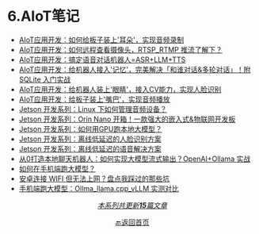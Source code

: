 # 6.AIoT笔记

- [AIoT应用开发：如何给板子装上'耳朵'，实现音频录制](docs/6.AIoT笔记/AIoT应用开发：如何给板子装上'耳朵'，实现音频录制.md)
- [AIoT应用开发：如何远程查看摄像头，RTSP_RTMP 推流了解下？](docs/6.AIoT笔记/AIoT应用开发：如何远程查看摄像头，RTSP_RTMP%20推流了解下？.md)
- [AIoT应用开发：搞定语音对话机器人=ASR+LLM+TTS](docs/6.AIoT笔记/AIoT应用开发：搞定语音对话机器人=ASR+LLM+TTS.md)
- [AIoT应用开发：给机器人接入'记忆'，完美解决「和谁对话&多轮对话」！附 SQLite 入门实战](docs/6.AIoT笔记/AIoT应用开发：给机器人接入'记忆'，完美解决「和谁对话&多轮对话」！附%20SQLite%20入门实战.md)
- [AIoT应用开发：给机器人装上'眼睛'，接入CV能力，实现人脸识别](docs/6.AIoT笔记/AIoT应用开发：给机器人装上'眼睛'，接入CV能力，实现人脸识别.md)
- [AIoT应用开发：给板子装上'嘴巴'，实现音频播放](docs/6.AIoT笔记/AIoT应用开发：给板子装上'嘴巴'，实现音频播放.md)
- [Jetson 开发系列：Linux 下如何管理音频设备？](docs/6.AIoT笔记/Jetson%20开发系列：Linux%20下如何管理音频设备？.md)
- [Jetson 开发系列：Orin Nano 开箱！一款强大的嵌入式&物联网开发板](docs/6.AIoT笔记/Jetson%20开发系列：Orin%20Nano%20开箱！一款强大的嵌入式&物联网开发板.md)
- [Jetson 开发系列：如何用GPU跑本地大模型？](docs/6.AIoT笔记/Jetson%20开发系列：如何用GPU跑本地大模型？.md)
- [Jetson 开发系列：离线低延迟的人脸识别方案](docs/6.AIoT笔记/Jetson%20开发系列：离线低延迟的人脸识别方案.md)
- [Jetson 开发系列：离线低延迟的语音解决方案](docs/6.AIoT笔记/Jetson%20开发系列：离线低延迟的语音解决方案.md)
- [从0打造本地聊天机器人：如何实现大模型流式输出？OpenAI+Ollama 实战](docs/6.AIoT笔记/从0打造本地聊天机器人：如何实现大模型流式输出？OpenAI+Ollama%20实战.md)
- [如何在手机端跑大模型？](docs/6.AIoT笔记/如何在手机端跑大模型？.md)
- [安卓连接 WIFI 但无法上网？盘点我踩过的那些坑](docs/6.AIoT笔记/安卓连接%20WIFI%20但无法上网？盘点我踩过的那些坑.md)
- [手机端跑大模型：Ollma_llama.cpp_vLLM 实测对比](docs/6.AIoT笔记/手机端跑大模型：Ollma_llama.cpp_vLLM%20实测对比.md)

<div style="text-align: center">

<u>*本系列共更新**15**篇文章*</u>
</div>
<div style="text-align: center">

[🔙返回首页](/)
</div>